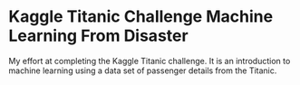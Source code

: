Kaggle Titanic Challenge
Machine Learning From Disaster
================

My effort at completing the Kaggle Titanic challenge. It is an introduction to machine learning using a data set of passenger details from the Titanic.
